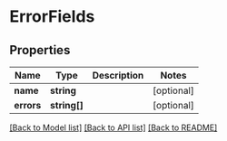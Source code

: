 # ErrorFields

## Properties
Name | Type | Description | Notes
------------ | ------------- | ------------- | -------------
**name** | **string** |  | [optional] 
**errors** | **string[]** |  | [optional] 

[[Back to Model list]](../../README.md#documentation-for-models) [[Back to API list]](../../README.md#documentation-for-api-endpoints) [[Back to README]](../../README.md)

